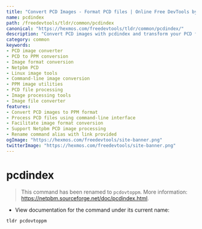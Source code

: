 ```yaml
---
title: "Convert PCD Images - Format PCD files | Online Free DevTools by Hexmos"
name: pcdindex
path: /freedevtools/tldr/common/pcdindex
canonical: "https://hexmos.com/freedevtools/tldr/common/pcdindex/"
description: "Convert PCD images with pcdindex and transform your PCD files into PPM format effortlessly. Use this free online tool, no registration required."
category: common
keywords:
- PCD image converter
- PCD to PPM conversion
- Image format conversion
- Netpbm PCD
- Linux image tools
- Command-line image conversion
- PPM image utilities
- PCD file processing
- Image processing tools
- Image file converter
features:
- Convert PCD images to PPM format
- Process PCD files using command-line interface
- Facilitate image format conversion
- Support Netpbm PCD image processing
- Rename command alias with link provided
ogImage: "https://hexmos.com/freedevtools/site-banner.png"
twitterImage: "https://hexmos.com/freedevtools/site-banner.png"
---
```


# pcdindex

> This command has been renamed to `pcdovtoppm`.
> More information: <https://netpbm.sourceforge.net/doc/pcdindex.html>.

- View documentation for the command under its current name:

`tldr pcdovtoppm`
